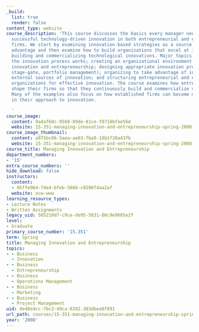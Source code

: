 ```yaml
---
_build:
  list: true
  render: false
content_type: website
course_description: 'This course discusses the basics every manager needs to organize
  successful technology-driven innovation in both entrepreneurial and established
  firms. We start by examining innovation-based strategies as a source of competitive
  advantage and then examine how to build organizations that excel at identifying,
  building and commercializing technological innovations. Major topics include how
  the innovation process works; creating an organizational environment that rewards
  innovation and entrepreneurship; designing appropriate innovation processes (e.g.
  stage-gate, portfolio management); organizing to take advantage of internal and
  external sources of innovation; and structuring entrepreneurial and established
  organizations for effective innovation. The course examines how entrepreneurs can
  shape their firms so that they continuously build and commercialize valuable innovations.
  Many of the examples also focus on how established firms can become more entrepreneurial
  in their approach to innovation.

  '
course_image:
  content: 9a4af68c-9568-89de-81ce-f0718bfee56d
  website: 15-351-managing-innovation-and-entrepreneurship-spring-2008
course_image_thumbnail:
  content: a975bc06-5aea-ae03-7ba9-18b1f20a43fb
  website: 15-351-managing-innovation-and-entrepreneurship-spring-2008
course_title: Managing Innovation and Entrepreneurship
department_numbers:
- '15'
extra_course_numbers: ''
hide_download: false
instructors:
  content:
  - 05ffe964-74e4-bfeb-5866-c0208f4aa2af
  website: ocw-www
learning_resource_types:
- Lecture Notes
- Written Assignments
legacy_uid: 505210d7-c9ce-de95-5831-06c9e9685e2f
level:
- Graduate
primary_course_number: '15.351'
term: Spring
title: Managing Innovation and Entrepreneurship
topics:
- - Business
  - Innovation
- - Business
  - Entrepreneurship
- - Business
  - Operations Management
- - Business
  - Marketing
- - Business
  - Project Management
uid: de48e4cc-7bc2-49ca-8282-383dbea0f891
url_path: courses/15-351-managing-innovation-and-entrepreneurship-spring-2008
year: '2008'
---
```

